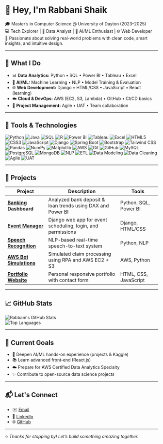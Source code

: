 # 👋 Hey, I'm Rabbani Shaik

🎓 Master’s in Computer Science @ University of Dayton (2023–2025)  
💻 Tech Explorer | 🧠 Data Analyst | 🤖 AI/ML Enthusiast | 🌐 Web Developer  
🚀 Passionate about solving real-world problems with clean code, smart insights, and intuitive design.

---

## 💼 What I Do

- 📊 **Data Analytics:** Python • SQL • Power BI • Tableau • Excel  
- 🤖 **AI/ML:** Machine Learning • NLP • Model Training & Evaluation  
- 🌐 **Web Development:** Django • HTML/CSS • JavaScript • React (learning)  
- ☁️ **Cloud & DevOps:** AWS (EC2, S3, Lambda) • GitHub • CI/CD basics  
- 📁 **Project Management:** Agile • UAT • Team collaboration

---

## 🔧 Tools & Technologies

![Python](https://img.shields.io/badge/Python-3776AB?style=flat&logo=python&logoColor=white)
![Java](https://img.shields.io/badge/Java-007396?style=flat&logo=java&logoColor=white)
![SQL](https://img.shields.io/badge/SQL-4479A1?style=flat&logo=mysql&logoColor=white)
![R](https://img.shields.io/badge/R-276DC3?style=flat&logo=r&logoColor=white)
![Power BI](https://img.shields.io/badge/Power%20BI-F2C811?style=flat&logo=powerbi&logoColor=black)
![Tableau](https://img.shields.io/badge/Tableau-E97627?style=flat&logo=tableau&logoColor=white)
![Excel](https://img.shields.io/badge/Excel-217346?style=flat&logo=microsoft-excel&logoColor=white)
![HTML5](https://img.shields.io/badge/HTML5-E34F26?style=flat&logo=html5&logoColor=white)
![CSS3](https://img.shields.io/badge/CSS3-1572B6?style=flat&logo=css3&logoColor=white)
![JavaScript](https://img.shields.io/badge/JavaScript-F7DF1E?style=flat&logo=javascript&logoColor=black)
![Django](https://img.shields.io/badge/Django-092E20?style=flat&logo=django&logoColor=white)
![Spring Boot](https://img.shields.io/badge/Spring%20Boot-6DB33F?style=flat&logo=spring-boot&logoColor=white)
![Bootstrap](https://img.shields.io/badge/Bootstrap-7952B3?style=flat&logo=bootstrap&logoColor=white)
![Tailwind CSS](https://img.shields.io/badge/TailwindCSS-06B6D4?style=flat&logo=tailwind-css&logoColor=white)
![Pandas](https://img.shields.io/badge/Pandas-150458?style=flat&logo=pandas&logoColor=white)
![NumPy](https://img.shields.io/badge/NumPy-013243?style=flat&logo=numpy&logoColor=white)
![Matplotlib](https://img.shields.io/badge/Matplotlib-11557C?style=flat)
![AWS](https://img.shields.io/badge/AWS-232F3E?style=flat&logo=amazon-aws&logoColor=white)
![Git](https://img.shields.io/badge/Git-F05032?style=flat&logo=git&logoColor=white)
![GitHub](https://img.shields.io/badge/GitHub-181717?style=flat&logo=github&logoColor=white)
![MySQL](https://img.shields.io/badge/MySQL-4479A1?style=flat&logo=mysql&logoColor=white)
![PostgreSQL](https://img.shields.io/badge/PostgreSQL-336791?style=flat&logo=postgresql&logoColor=white)
![MongoDB](https://img.shields.io/badge/MongoDB-47A248?style=flat&logo=mongodb&logoColor=white)
![NLP](https://img.shields.io/badge/NLP-blueviolet?style=flat)
![ETL](https://img.shields.io/badge/ETL-0052CC?style=flat)
![Data Modeling](https://img.shields.io/badge/Data%20Modeling-orange?style=flat)
![Data Cleaning](https://img.shields.io/badge/Data%20Cleaning-29B6F6?style=flat)
![Agile](https://img.shields.io/badge/Agile-0052CC?style=flat)
![UAT](https://img.shields.io/badge/UAT-FF5733?style=flat)


---

## 📂 Projects

| Project | Description | Tools |
|--------|-------------|-------|
| **[Banking Dashboard](#)** | Analyzed bank deposit & loan trends using DAX and Power BI | Python, SQL, Power BI |
| **[Event Manager](#)** | Django web app for event scheduling, login, and permissions | Django, HTML/CSS |
| **[Speech Recognition](#)** | NLP-based real-time speech-to-text system | Python, NLP |
| **[AWS Bot Simulations](#)** | Simulated claim processing using RPA and AWS EC2 + S3 | AWS, Python |
| **[Portfolio Website](#)** | Personal responsive portfolio with contact form | HTML, CSS, JavaScript |

---

## 📈 GitHub Stats

![Rabbani's GitHub Stats](https://github-readme-stats.vercel.app/api?username=rabbanishaik26&show_icons=true&theme=tokyonight)  
![Top Languages](https://github-readme-stats.vercel.app/api/top-langs/?username=rabbanishaik26&layout=compact&theme=tokyonight)

---

## 🎯 Current Goals

- 🔄 Deepen AI/ML hands-on experience (projects & Kaggle)
- 📚 Learn advanced front-end (React.js)
- ☁️ Prepare for AWS Certified Data Analytics Specialty
- ✨ Contribute to open-source data science projects

---

## 📬 Let's Connect

- ✉️ [Email](mailto:rabbanishaik.sb@gmail.com)  
- 💼 [LinkedIn](https://linkedin.com/in/rabbani-shaik-887516207)  
- 🌐 [GitHub](https://github.com/rabbanishaik26)

---

⭐ *Thanks for stopping by! Let’s build something amazing together.*
